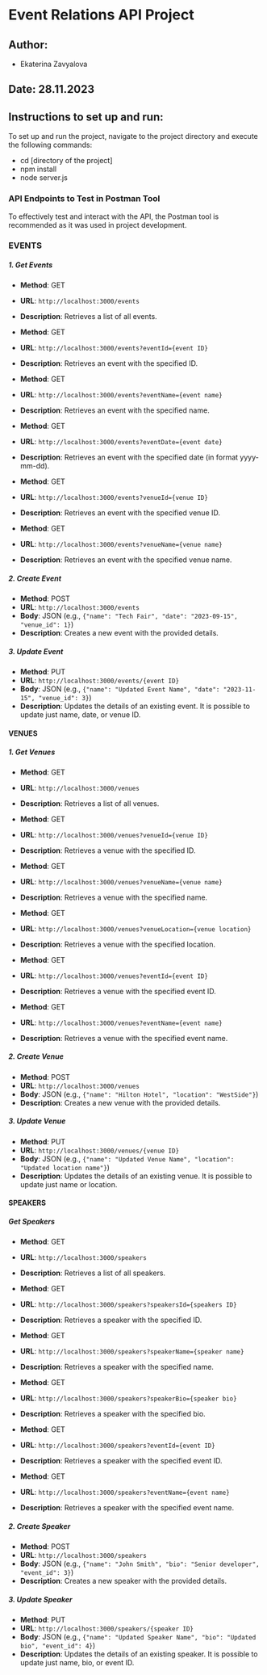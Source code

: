 # Event Relations API Project

## Author:

- Ekaterina Zavyalova

## Date: 28.11.2023

## Instructions to set up and run:

To set up and run the project, navigate to the project directory and execute the following commands:

- cd [directory of the project]
- npm install
- node server.js

### API Endpoints to Test in Postman Tool

To effectively test and interact with the API, the Postman tool is recommended as it was used in project development.

### EVENTS

##### 1. Get Events

- **Method**: GET
- **URL**: `http://localhost:3000/events`
- **Description**: Retrieves a list of all events.

- **Method**: GET
- **URL**: `http://localhost:3000/events?eventId={event ID}`
- **Description**: Retrieves an event with the specified ID.

- **Method**: GET
- **URL**: `http://localhost:3000/events?eventName={event name}`
- **Description**: Retrieves an event with the specified name.

- **Method**: GET
- **URL**: `http://localhost:3000/events?eventDate={event date}`
- **Description**: Retrieves an event with the specified date (in format yyyy-mm-dd).

- **Method**: GET
- **URL**: `http://localhost:3000/events?venueId={venue ID}`
- **Description**: Retrieves an event with the specified venue ID.

- **Method**: GET
- **URL**: `http://localhost:3000/events?venueName={venue name}`
- **Description**: Retrieves an event with the specified venue name.

##### 2. Create Event

- **Method**: POST
- **URL**: `http://localhost:3000/events`
- **Body**: JSON (e.g., `{"name": "Tech Fair", "date": "2023-09-15", "venue_id": 1}`)
- **Description**: Creates a new event with the provided details.

##### 3. Update Event

- **Method**: PUT
- **URL**: `http://localhost:3000/events/{event ID}`
- **Body**: JSON (e.g., `{"name": "Updated Event Name", "date": "2023-11-15", "venue_id": 3}`)
- **Description**: Updates the details of an existing event. It is possible to update just name, date, or venue ID.

#### VENUES

##### 1. Get Venues

- **Method**: GET
- **URL**: `http://localhost:3000/venues`
- **Description**: Retrieves a list of all venues.

- **Method**: GET
- **URL**: `http://localhost:3000/venues?venueId={venue ID}`
- **Description**: Retrieves a venue with the specified ID.

- **Method**: GET
- **URL**: `http://localhost:3000/venues?venueName={venue name}`
- **Description**: Retrieves a venue with the specified name.

- **Method**: GET
- **URL**: `http://localhost:3000/venues?venueLocation={venue location}`
- **Description**: Retrieves a venue with the specified location.

- **Method**: GET
- **URL**: `http://localhost:3000/venues?eventId={event ID}`
- **Description**: Retrieves a venue with the specified event ID.

- **Method**: GET
- **URL**: `http://localhost:3000/venues?eventName={event name}`
- **Description**: Retrieves a venue with the specified event name.

##### 2. Create Venue

- **Method**: POST
- **URL**: `http://localhost:3000/venues`
- **Body**: JSON (e.g., `{"name": "Hilton Hotel", "location": "WestSide"}`)
- **Description**: Creates a new venue with the provided details.

##### 3. Update Venue

- **Method**: PUT
- **URL**: `http://localhost:3000/venues/{venue ID}`
- **Body**: JSON (e.g., `{"name": "Updated Venue Name", "location": "Updated location name"}`)
- **Description**: Updates the details of an existing venue. It is possible to update just name or location.

#### SPEAKERS

##### Get Speakers

- **Method**: GET
- **URL**: `http://localhost:3000/speakers`
- **Description**: Retrieves a list of all speakers.

- **Method**: GET
- **URL**: `http://localhost:3000/speakers?speakersId={speakers ID}`
- **Description**: Retrieves a speaker with the specified ID.

- **Method**: GET
- **URL**: `http://localhost:3000/speakers?speakerName={speaker name}`
- **Description**: Retrieves a speaker with the specified name.

- **Method**: GET
- **URL**: `http://localhost:3000/speakers?speakerBio={speaker bio}`
- **Description**: Retrieves a speaker with the specified bio.

- **Method**: GET
- **URL**: `http://localhost:3000/speakers?eventId={event ID}`
- **Description**: Retrieves a speaker with the specified event ID.

- **Method**: GET
- **URL**: `http://localhost:3000/speakers?eventName={event name}`
- **Description**: Retrieves a speaker with the specified event name.

##### 2. Create Speaker

- **Method**: POST
- **URL**: `http://localhost:3000/speakers`
- **Body**: JSON (e.g., `{"name": "John Smith", "bio": "Senior developer", "event_id": 3}`)
- **Description**: Creates a new speaker with the provided details.

##### 3. Update Speaker

- **Method**: PUT
- **URL**: `http://localhost:3000/speakers/{speaker ID}`
- **Body**: JSON (e.g., `{"name": "Updated Speaker Name", "bio": "Updated bio", "event_id": 4}`)
- **Description**: Updates the details of an existing speaker. It is possible to update just name, bio, or event ID.
